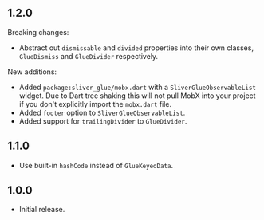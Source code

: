## 1.2.0

Breaking changes:

* Abstract out `dismissable` and `divided` properties
into their own classes, `GlueDismiss` and `GlueDivider`
respectively.

New additions:

* Added `package:sliver_glue/mobx.dart` with a
`SliverGlueObservableList` widget. Due to Dart tree shaking
this will not pull MobX into your project if you don't
explicitly import the `mobx.dart` file.
* Added `footer` option to `SliverGlueObservableList`.
* Added support for `trailingDivider` to `GlueDivider`.

## 1.1.0

* Use built-in `hashCode` instead of `GlueKeyedData`.

## 1.0.0

* Initial release.
